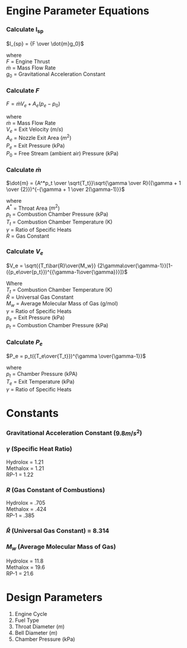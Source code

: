 # Engine Parameter Equations
### Calculate I<sub>sp</sub>

$I_{sp} = {F \over \dot{m}g_0}$

where    
$F$ = Engine Thrust   
$\dot{m}$ = Mass Flow Rate    
$g_0$ = Gravitational Acceleration Constant

### Calculate $F$

$F = \dot{m}V_e + A_e(p_e - p_0)$

where   
$\dot{m}$ = Mass Flow Rate      
$V_e$ = Exit Velocity ($m/s$)   
$A_e$ = Nozzle Exit Area ($m^2$)   
$P_e$ = Exit Pressure (kPa)   
$P_0$ = Free Stream (ambient air) Pressure (kPa)   

### Calculate $\dot{m}$

$\dot{m} = {A^*p_t \over \sqrt{T_t}}\sqrt{\gamma \over R}({\gamma + 1 \over {2}})^{-{\gamma + 1 \over 2(\gamma-1)}}$

where   
$A^*$ = Throat Area ($m^2$)  
$p_t$ = Combustion Chamber Pressure (kPa)   
$T_t$ = Combustion Chamber Temperature (K)    
$\gamma$ = Ratio of Specific Heats  
$R$ = Gas Constant   


### Calculate $V_e$

$V_e = \sqrt{{T_t\bar{R}\over{M_w}} {2\gamma\over{\gamma-1}}[1-({p_e\over{p_t}})^{{\gamma-1\over{\gamma}}}]}$

Where    
$T_t$ = Combustion Chamber Temperature (K)   
$\bar{R}$ = Universal Gas Constant   
$M_w$ = Average Molecular Mass of Gas (g/mol)   
$\gamma$ = Ratio of Specific Heats   
$p_e$ = Exit Pressure (kPa)   
$p_t$ = Combustion Chamber Pressure (kPa)   

### Calculate $P_e$

$P_e = p_t({T_e\over{T_t}})^{\gamma \over{\gamma-1}}$

where   
$p_t$ = Chamber Pressure (kPA)   
$T_e$ = Exit Temperature (kPa)   
$\gamma$ = Ratio of Specific Heats

# Constants
### Gravitational Acceleration Constant ($9.8 m/s^2$)

### $\gamma$ (Specific Heat Ratio)
Hydrolox = 1.21   
Methalox = 1.21   
RP-1 = 1.22

### $R$ (Gas Constant of Combustions)
Hydrolox = .705   
Methalox = .424   
RP-1 = .385   

### $\bar{R}$ (Universal Gas Constant) = 8.314

### $M_w$ (Average Molecular Mass of Gas)   
Hydrolox = 11.8    
Methalox = 19.6   
RP-1 = 21.6

# Design Parameters

1. Engine Cycle
2. Fuel Type
3. Throat Diameter ($m$)
4. Bell Diameter ($m$)
5. Chamber Pressure (kPa)